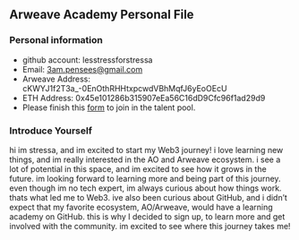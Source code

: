 ## Arweave Academy Personal File

### Personal information

- github account: lesstressforstressa
- Email: 3am.pensees@gmail.com
- Arweave Address: cKWYJ1f2T3a_-0EnOthRHHtxpcwdVBhMqfJ6yEoOEcU
- ETH Address: 0x45e101286b315907eEa56C16dD9Cfc96f1ad29d9
- Please finish this [form](https://docs.google.com/forms/d/e/1FAIpQLSfWA5fIIcBgmRppm3jNz5vmf9Mai_QMVil-2pO4r7YKn_Zhtw/viewform?usp=sf_link) to join in the talent pool.

### Introduce Yourself
 hi im stressa, and im excited to start my Web3 journey! i love learning new things, and im really interested in the AO and Arweave ecosystem. i see a lot of potential in this space, and im excited to see how it grows in the future. im looking forward to learning more and being part of this journey. even though im no tech expert, im always curious about how things work. thats what led me to Web3. ive also been curious about GitHub, and i didn’t expect that my favorite ecosystem, AO/Arweave, would have a learning academy on GitHub. this is why I decided to sign up, to learn more and get involved with the community. im excited to see where this journey takes me!